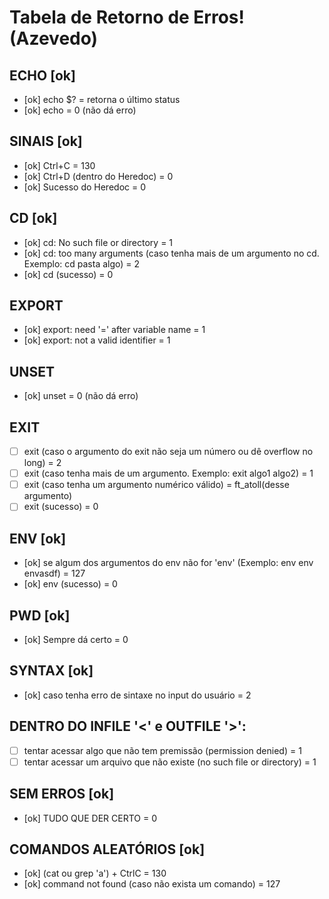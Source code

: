 # Tabela de Retorno de Erros! (Azevedo)

## ECHO [ok]

- [ok] echo $? = retorna o último status
- [ok] echo = 0 (não dá erro)

## SINAIS [ok]

- [ok] Ctrl+C = 130
- [ok] Ctrl+D (dentro do Heredoc) = 0
- [ok] Sucesso do Heredoc = 0

## CD [ok]

- [ok] cd: No such file or directory = 1
- [ok] cd: too many arguments (caso tenha mais de um argumento no cd. Exemplo: cd pasta algo) = 2
- [ok] cd (sucesso) = 0

## EXPORT

- [ok] export: need '=' after variable name = 1
- [ok] export: not a valid identifier = 1

## UNSET

- [ok] unset = 0 (não dá erro)

## EXIT

- [ ] exit (caso o argumento do exit não seja um número ou dê overflow no long) = 2
- [ ] exit (caso tenha mais de um argumento. Exemplo: exit algo1 algo2) = 1
- [ ] exit (caso tenha um argumento numérico válido) = ft_atoll(desse argumento)
- [ ] exit (sucesso) = 0

## ENV [ok]

- [ok] se algum dos argumentos do env não for 'env' (Exemplo: env env envasdf) = 127
- [ok] env (sucesso) = 0

## PWD [ok]

- [ok] Sempre dá certo = 0

## SYNTAX [ok]

- [ok] caso tenha erro de sintaxe no input do usuário = 2

## DENTRO DO INFILE '<' e OUTFILE '>':

- [ ] tentar acessar algo que não tem premissão (permission denied) = 1
- [ ] tentar acessar um arquivo que não existe (no such file or directory) = 1

## SEM ERROS [ok]

- [ok] TUDO QUE DER CERTO = 0

## COMANDOS ALEATÓRIOS [ok]

- [ok] (cat ou grep 'a') + CtrlC = 130
- [ok] command not found (caso não exista um comando) = 127
